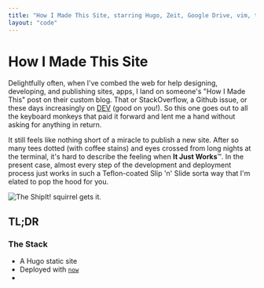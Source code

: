 ```yaml
---
title: "How I Made This Site, starring Hugo, Zeit, Google Drive, vim, tmux, and IA Writer"
layout: "code"
---
```


# How I Made This Site

Delightfully often, when I've combed the web for help designing, developing, and publishing sites, apps, I land on someone's "How I Made This" post on their custom blog. That or StackOverflow, a Github issue, or these days increasingly on [DEV](dev.to) (good on you!). So this one goes out to all the keyboard monkeys that paid it forward and lent me a hand without asking for anything in return.

It still feels like nothing short of a miracle to publish a new site. After so many tees dotted (with coffee stains) and eyes crossed from long nights at the terminal, it's hard to describe the feeling when **It Just Works**™. In the present case, almost every step of the development and deployment process just works in such a Teflon-coated Slip 'n' Slide sorta way that I'm elated to pop the hood for you.

![The ShipIt! squirrel gets it.](/images/ship-it-squirrel.jpg)

## TL;DR

### The Stack
- A Hugo static site
- Deployed with [`now`](zeit.com/now)
- 